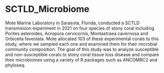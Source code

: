 # SCTLD_Microbiome
Mote Marine Laboratory in Sarasota, Florida, conducted a SCTLD transmission experiment in 2021 on four species of stony coral including Porites asteroides, Acropora cervicornis, Montastraea cavernosa and Orbicella faveolata. Mote allocated 103 of these experimental corals to this study, where we sampled each one and examined them for their microbial community composition. The goal of this study was to analyze susceptible and non-susceptible corals to stony coral tissue loss disease and compare their microbiomes using a variety of R packages such as ANCOMBC2 and phyloseq. 
